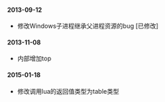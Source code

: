 
#### 2013-09-12
* 修改Windows子进程继承父进程资源的bug [已修改]

#### 2013-11-08
* 内部增加top

#### 2015-01-18
* 修改调用lua的返回值类型为table类型

